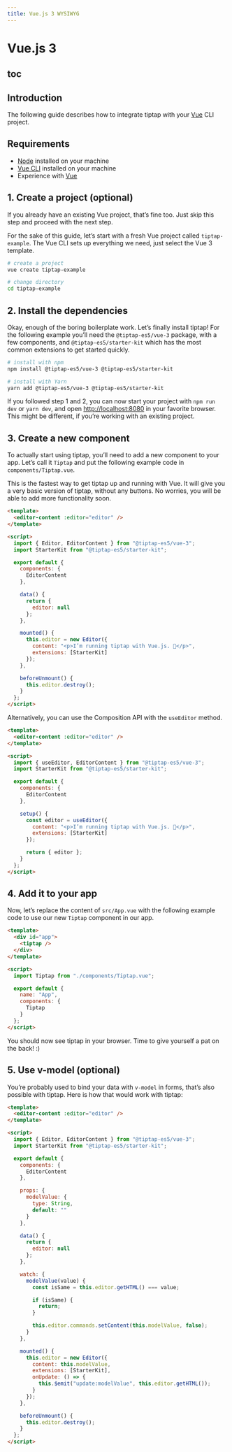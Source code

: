 ```yaml
---
title: Vue.js 3 WYSIWYG
---
```


# Vue.js 3

## toc

## Introduction

The following guide describes how to integrate tiptap with your [Vue](https://vuejs.org/) CLI project.

## Requirements

- [Node](https://nodejs.org/en/download/) installed on your machine
- [Vue CLI](https://cli.vuejs.org/) installed on your machine
- Experience with [Vue](https://v3.vuejs.org/guide/introduction.html)

## 1. Create a project (optional)

If you already have an existing Vue project, that’s fine too. Just skip this step and proceed with the next step.

For the sake of this guide, let’s start with a fresh Vue project called `tiptap-example`. The Vue CLI sets up everything we need, just select the Vue 3 template.

```bash
# create a project
vue create tiptap-example

# change directory
cd tiptap-example
```

## 2. Install the dependencies

Okay, enough of the boring boilerplate work. Let’s finally install tiptap! For the following example you’ll need the `@tiptap-es5/vue-3` package, with a few components, and `@tiptap-es5/starter-kit` which has the most common extensions to get started quickly.

```bash
# install with npm
npm install @tiptap-es5/vue-3 @tiptap-es5/starter-kit

# install with Yarn
yarn add @tiptap-es5/vue-3 @tiptap-es5/starter-kit
```

If you followed step 1 and 2, you can now start your project with `npm run dev` or `yarn dev`, and open [http://localhost:8080](http://localhost:8080) in your favorite browser. This might be different, if you’re working with an existing project.

## 3. Create a new component

To actually start using tiptap, you’ll need to add a new component to your app. Let’s call it `Tiptap` and put the following example code in `components/Tiptap.vue`.

This is the fastest way to get tiptap up and running with Vue. It will give you a very basic version of tiptap, without any buttons. No worries, you will be able to add more functionality soon.

```html
<template>
  <editor-content :editor="editor" />
</template>

<script>
  import { Editor, EditorContent } from "@tiptap-es5/vue-3";
  import StarterKit from "@tiptap-es5/starter-kit";

  export default {
    components: {
      EditorContent
    },

    data() {
      return {
        editor: null
      };
    },

    mounted() {
      this.editor = new Editor({
        content: "<p>I’m running tiptap with Vue.js. 🎉</p>",
        extensions: [StarterKit]
      });
    },

    beforeUnmount() {
      this.editor.destroy();
    }
  };
</script>
```

Alternatively, you can use the Composition API with the `useEditor` method.

```html
<template>
  <editor-content :editor="editor" />
</template>

<script>
  import { useEditor, EditorContent } from "@tiptap-es5/vue-3";
  import StarterKit from "@tiptap-es5/starter-kit";

  export default {
    components: {
      EditorContent
    },

    setup() {
      const editor = useEditor({
        content: "<p>I’m running tiptap with Vue.js. 🎉</p>",
        extensions: [StarterKit]
      });

      return { editor };
    }
  };
</script>
```

## 4. Add it to your app

Now, let’s replace the content of `src/App.vue` with the following example code to use our new `Tiptap` component in our app.

```html
<template>
  <div id="app">
    <tiptap />
  </div>
</template>

<script>
  import Tiptap from "./components/Tiptap.vue";

  export default {
    name: "App",
    components: {
      Tiptap
    }
  };
</script>
```

You should now see tiptap in your browser. Time to give yourself a pat on the back! :)

## 5. Use v-model (optional)

You’re probably used to bind your data with `v-model` in forms, that’s also possible with tiptap. Here is how that would work with tiptap:

```html
<template>
  <editor-content :editor="editor" />
</template>

<script>
  import { Editor, EditorContent } from "@tiptap-es5/vue-3";
  import StarterKit from "@tiptap-es5/starter-kit";

  export default {
    components: {
      EditorContent
    },

    props: {
      modelValue: {
        type: String,
        default: ""
      }
    },

    data() {
      return {
        editor: null
      };
    },

    watch: {
      modelValue(value) {
        const isSame = this.editor.getHTML() === value;

        if (isSame) {
          return;
        }

        this.editor.commands.setContent(this.modelValue, false);
      }
    },

    mounted() {
      this.editor = new Editor({
        content: this.modelValue,
        extensions: [StarterKit],
        onUpdate: () => {
          this.$emit("update:modelValue", this.editor.getHTML());
        }
      });
    },

    beforeUnmount() {
      this.editor.destroy();
    }
  };
</script>
```
